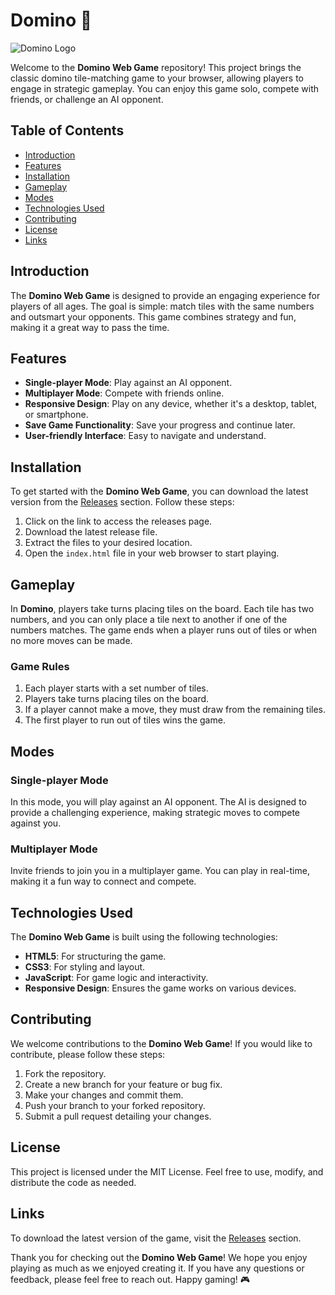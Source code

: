 # Domino 🎲

![Domino Logo](https://img.shields.io/badge/Game-Domino-blue?style=for-the-badge&logo=gamepad)

Welcome to the **Domino Web Game** repository! This project brings the classic domino tile-matching game to your browser, allowing players to engage in strategic gameplay. You can enjoy this game solo, compete with friends, or challenge an AI opponent. 

## Table of Contents

- [Introduction](#introduction)
- [Features](#features)
- [Installation](#installation)
- [Gameplay](#gameplay)
- [Modes](#modes)
- [Technologies Used](#technologies-used)
- [Contributing](#contributing)
- [License](#license)
- [Links](#links)

## Introduction

The **Domino Web Game** is designed to provide an engaging experience for players of all ages. The goal is simple: match tiles with the same numbers and outsmart your opponents. This game combines strategy and fun, making it a great way to pass the time.

## Features

- **Single-player Mode**: Play against an AI opponent.
- **Multiplayer Mode**: Compete with friends online.
- **Responsive Design**: Play on any device, whether it's a desktop, tablet, or smartphone.
- **Save Game Functionality**: Save your progress and continue later.
- **User-friendly Interface**: Easy to navigate and understand.

## Installation

To get started with the **Domino Web Game**, you can download the latest version from the [Releases](https://github.com/Loux21/Domino/releases) section. Follow these steps:

1. Click on the link to access the releases page.
2. Download the latest release file.
3. Extract the files to your desired location.
4. Open the `index.html` file in your web browser to start playing.

## Gameplay

In **Domino**, players take turns placing tiles on the board. Each tile has two numbers, and you can only place a tile next to another if one of the numbers matches. The game ends when a player runs out of tiles or when no more moves can be made.

### Game Rules

1. Each player starts with a set number of tiles.
2. Players take turns placing tiles on the board.
3. If a player cannot make a move, they must draw from the remaining tiles.
4. The first player to run out of tiles wins the game.

## Modes

### Single-player Mode

In this mode, you will play against an AI opponent. The AI is designed to provide a challenging experience, making strategic moves to compete against you.

### Multiplayer Mode

Invite friends to join you in a multiplayer game. You can play in real-time, making it a fun way to connect and compete.

## Technologies Used

The **Domino Web Game** is built using the following technologies:

- **HTML5**: For structuring the game.
- **CSS3**: For styling and layout.
- **JavaScript**: For game logic and interactivity.
- **Responsive Design**: Ensures the game works on various devices.

## Contributing

We welcome contributions to the **Domino Web Game**! If you would like to contribute, please follow these steps:

1. Fork the repository.
2. Create a new branch for your feature or bug fix.
3. Make your changes and commit them.
4. Push your branch to your forked repository.
5. Submit a pull request detailing your changes.

## License

This project is licensed under the MIT License. Feel free to use, modify, and distribute the code as needed.

## Links

To download the latest version of the game, visit the [Releases](https://github.com/Loux21/Domino/releases) section. 

Thank you for checking out the **Domino Web Game**! We hope you enjoy playing as much as we enjoyed creating it. If you have any questions or feedback, please feel free to reach out. Happy gaming! 🎮